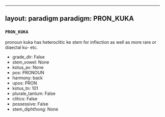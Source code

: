 
---
layout: paradigm
paradigm: PRON_KUKA
---
### ` PRON_KUKA `

pronoun kuka has heteroclitic ke stem for inflection as well as more rare or diaectal ku- etc.
* grade_dir: False
* stem_vowel: None
* kotus_av: None
* pos: PRONOUN
* harmony: back
* upos: PRON
* kotus_tn: 101
* plurale_tantum: False
* clitics: False
* possessive: False
* stem_diphthong: None
